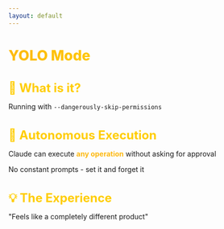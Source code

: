 ```yaml
---
layout: default
---
```


# YOLO Mode

<div class="flex flex-col gap-14 mt-12">

<div v-click>

## 🚀 What is it?
Running with `--dangerously-skip-permissions`

</div>

<div v-click>

## 🤖 Autonomous Execution
Claude can execute **any operation** without asking for approval

No constant prompts - set it and forget it

</div>

<div v-click>

## 💡 The Experience
"Feels like a completely different product"

</div>

</div>

<style>
h1 {
  background: linear-gradient(135deg, #FDB913 0%, #FFCD00 50%, #F7A600 100%);
  -webkit-background-clip: text;
  -webkit-text-fill-color: transparent;
  background-clip: text;
  font-weight: 800;
}

h2 {
  color: #FFCD00;
  font-size: 1.5rem;
  margin-bottom: 0.75rem;
}

.slidev-layout {
  background: linear-gradient(135deg, #1a1a1a 0%, #2d2d2d 100%);
  color: #ffffff;
}

strong {
  color: #FDB913;
}
</style>
